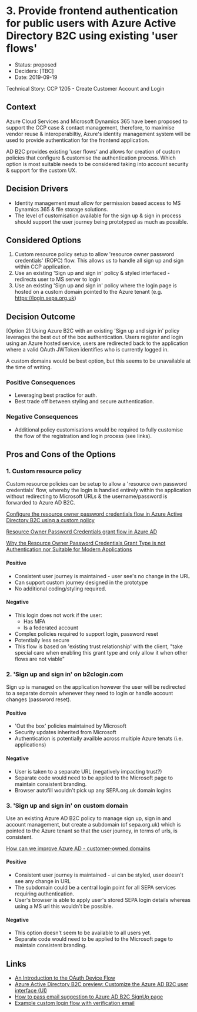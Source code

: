 # 3. Provide frontend authentication for public users with Azure Active Directory B2C using existing 'user flows'

* Status: proposed
* Deciders: [TBC]
* Date: 2019-09-19

Technical Story: CCP 1205 - Create Customer Account and Login

## Context

Azure Cloud Services and Microsoft Dynamics 365 have been proposed to support the CCP case & contact management, therefore, to maximise vendor reuse 
& interoperabiltiy, Azure's identity management system will be used to provide authentication for the frontend application.

AD B2C provides existing 'user flows' and allows for creation of custom policies that configure & customise the authentication process.  Which option is most suitable needs to be considered taking into account security & support for the custom UX.

## Decision Drivers

* Identity management must allow for permission based access to MS Dynamics 365 & file storage solutions.
* The level of customisation available for the sign up & sign in process should support the user journey being prototyped as much as possible. 

## Considered Options

1. Custom resource policy setup to allow 'resource owner password credentials' (ROPC) flow. This allows us to handle all sign up and sign within CCP application.
2. Use an existing 'Sign up and sign in' policy & styled interfaced - redirects user to MS server to login
3. Use an existing 'Sign up and sign in' policy where the login page is hosted on a custom domain pointed to the Azure tenant (e.g. https://login.sepa.org.uk)

## Decision Outcome

[Option 2] Using Azure B2C with an existing 'Sign up and sign in' policy leverages the best out of the box authentication.  Users register and login using an Azure hosted service, users are redirected back to the application where a valid OAuth JWToken identifies who is currently logged in.

A custom domains would be best option, but this seems to be unavailable at the time of writing.

### Positive Consequences

* Leveraging best practice for auth.
* Best trade off between styling and secure authentication.

### Negative Consequences

* Additional policy customisations would be required to fully customise the flow of the registration and login process (see links).

## Pros and Cons of the Options

### 1. Custom resource policy

Custom resource policies can be setup to allow a 'resource own password credentials' flow, whereby the login is handled entirely 
within the application without redirecting to Microsoft URLs & the username/password is forwarded to Azure AD B2C. 

[Configure the resource owner password credentials flow in Azure Active Directory B2C using a custom policy](https://docs.microsoft.com/en-us/azure/active-directory-b2c/ropc-custom)

[Resource Owner Password Credentials grant flow in Azure AD](https://joonasw.net/view/ropc-grant-flow-in-azure-ad)

[Why the Resource Owner Password Credentials Grant Type is not Authentication nor Suitable for Modern Applications](https://www.scottbrady91.com/OAuth/Why-the-Resource-Owner-Password-Credentials-Grant-Type-is-not-Authentication-nor-Suitable-for-Modern-Applications)

#### Positive
* Consistent user journey is maintained - user see's no change in the URL
* Can support custom journey designed in the prototype
* No additional coding/styling required.

#### Negative
* This login does not work if the user:
    * Has MFA
    * Is a federated account
* Complex policies required to support login, password reset 
* Potentially less secure
* This flow is based on 'existing trust relationship' with the client, "take special care when enabling this grant type and only allow it when other flows are not viable"

### 2. 'Sign up and sign in' on b2clogin.com

Sign up is managed on the application however the user will be redirected to a separate domain whenever they need to login or
handle account changes (password reset).

#### Positive
* 'Out the box' policies maintained by Microsoft
* Security updates inherited from Microsoft
* Authentication is potentially availble across multiple Azure tenats (i.e. applications)

#### Negative
* User is taken to a separate URL (negatively impacting trust?)
* Separate code would need to be applied to the Microsoft page to maintain consistent branding.
* Browser autofill wouldn't pick up any SEPA.org.uk domain logins  

### 3. 'Sign up and sign in' on custom domain

Use an existing Azure AD B2C policy to manage sign up, sign in and account management, but create a subdomain
(of sepa.org.uk) which is pointed to the Azure tenant so that the user journey, in terms of urls, is consistent. 

[How can we improve Azure AD - customer-owned domains](https://feedback.azure.com/forums/169401-azure-active-directory/suggestions/15334317-customer-owned-domains)

#### Positive
* Consistent user journey is maintained - ui can be styled, user doesn't see any change in URL
* The subdomain could be a central login point for all SEPA services requiring authentication.
* User's browser is able to apply user's stored SEPA login details whereas using a MS url this wouldn't be possible.  

#### Negative
* This option doesn't seem to be available to all users yet. 
* Separate code would need to be applied to the Microsoft page to maintain consistent branding.

## Links
* [An Introduction to the OAuth Device Flow](https://www.identityserver.com/articles/an-introduction-to-the-oauth-device-flow/)
* [Azure Active Directory B2C preview: Customize the Azure AD B2C user interface (UI)](https://github.com/uglide/azure-content/blob/master/articles/active-directory-b2c/active-directory-b2c-reference-ui-customization.md)
* [How to pass email suggestion to Azure AD B2C SignUp page](https://stackoverflow.com/questions/56501247/how-to-pass-email-suggestion-to-azure-ad-b2c-signup-page)
* [Example custom login flow with verification email](https://github.com/Azure-Samples/active-directory-b2c-advanced-policies/tree/master/wingtipgamesb2c)
